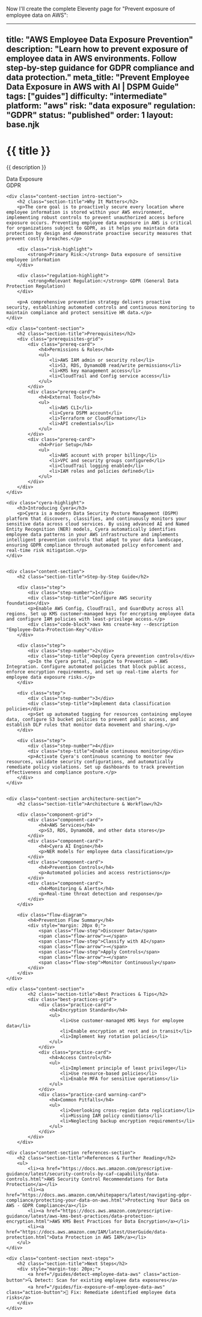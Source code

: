 Now I'll create the complete Eleventy page for "Prevent exposure of employee data on AWS":

---
title: "AWS Employee Data Exposure Prevention"
description: "Learn how to prevent exposure of employee data in AWS environments. Follow step-by-step guidance for GDPR compliance and data protection."
meta_title: "Prevent Employee Data Exposure in AWS with AI | DSPM Guide"
tags: ["guides"]
difficulty: "intermediate"
platform: "aws"
risk: "data exposure"
regulation: "GDPR"
status: "published"
order: 1
layout: base.njk
---

<div class="container">
    <div class="header">
        <h1>{{ title }}</h1>
        <p>{{ description }}</p>
        <div class="badge">Data Exposure</div>
        <div class="badge regulation">GDPR</div>
    </div>

    <div class="content-section intro-section">
        <h2 class="section-title">Why It Matters</h2>
        <p>The core goal is to proactively secure every location where employee information is stored within your AWS environment, implementing robust controls to prevent unauthorized access before exposure occurs. Preventing employee data exposure in AWS is critical for organizations subject to GDPR, as it helps you maintain data protection by design and demonstrate proactive security measures that prevent costly breaches.</p>
        
        <div class="risk-highlight">
            <strong>Primary Risk:</strong> Data exposure of sensitive employee information
        </div>
        
        <div class="regulation-highlight">
            <strong>Relevant Regulation:</strong> GDPR (General Data Protection Regulation)
        </div>
        
        <p>A comprehensive prevention strategy delivers proactive security, establishing automated controls and continuous monitoring to maintain compliance and protect sensitive HR data.</p>
    </div>

    <div class="content-section">
        <h2 class="section-title">Prerequisites</h2>
        <div class="prerequisites-grid">
            <div class="prereq-card">
                <h4>Permissions & Roles</h4>
                <ul>
                    <li>AWS IAM admin or security role</li>
                    <li>S3, RDS, DynamoDB read/write permissions</li>
                    <li>KMS key management access</li>
                    <li>CloudTrail and Config service access</li>
                </ul>
            </div>
            <div class="prereq-card">
                <h4>External Tools</h4>
                <ul>
                    <li>AWS CLI</li>
                    <li>Cyera DSPM account</li>
                    <li>Terraform or CloudFormation</li>
                    <li>API credentials</li>
                </ul>
            </div>
            <div class="prereq-card">
                <h4>Prior Setup</h4>
                <ul>
                    <li>AWS account with proper billing</li>
                    <li>VPC and security groups configured</li>
                    <li>CloudTrail logging enabled</li>
                    <li>IAM roles and policies defined</li>
                </ul>
            </div>
        </div>
    </div>
	
    <div class="cyera-highlight">
        <h3>Introducing Cyera</h3>
        <p>Cyera is a modern Data Security Posture Management (DSPM) platform that discovers, classifies, and continuously monitors your sensitive data across cloud services. By using advanced AI and Named Entity Recognition (NER) models, Cyera automatically identifies employee data patterns in your AWS infrastructure and implements intelligent prevention controls that adapt to your data landscape, ensuring GDPR compliance through automated policy enforcement and real-time risk mitigation.</p>
    </div>
	

    <div class="content-section">
        <h2 class="section-title">Step-by-Step Guide</h2>
        
        <div class="step">
            <div class="step-number">1</div>
            <div class="step-title">Configure AWS security foundation</div>
            <p>Enable AWS Config, CloudTrail, and GuardDuty across all regions. Set up KMS customer-managed keys for encrypting employee data and configure IAM policies with least-privilege access.</p>
            <div class="code-block">aws kms create-key --description "Employee-Data-Protection-Key"</div>
        </div>

        <div class="step">
            <div class="step-number">2</div>
            <div class="step-title">Deploy Cyera prevention controls</div>
            <p>In the Cyera portal, navigate to Prevention → AWS Integration. Configure automated policies that block public access, enforce encryption requirements, and set up real-time alerts for employee data exposure risks.</p>
        </div>

        <div class="step">
            <div class="step-number">3</div>
            <div class="step-title">Implement data classification policies</div>
            <p>Set up automated tagging for resources containing employee data, configure S3 bucket policies to prevent public access, and establish DLP rules that monitor data movement and sharing.</p>
        </div>

        <div class="step">
            <div class="step-number">4</div>
            <div class="step-title">Enable continuous monitoring</div>
            <p>Activate Cyera's continuous scanning to monitor new resources, validate security configurations, and automatically remediate policy violations. Set up dashboards to track prevention effectiveness and compliance posture.</p>
        </div>
    </div>


    <div class="content-section architecture-section">
        <h2 class="section-title">Architecture & Workflow</h2>
        
        <div class="component-grid">
            <div class="component-card">
                <h4>AWS Services</h4>
                <p>S3, RDS, DynamoDB, and other data stores</p>
            </div>
            <div class="component-card">
                <h4>Cyera AI Engine</h4>
                <p>NER models for employee data classification</p>
            </div>
            <div class="component-card">
                <h4>Prevention Controls</h4>
                <p>Automated policies and access restrictions</p>
            </div>
            <div class="component-card">
                <h4>Monitoring & Alerts</h4>
                <p>Real-time threat detection and response</p>
            </div>
        </div>

        <div class="flow-diagram">
            <h4>Prevention Flow Summary</h4>
            <div style="margin: 20px 0;">
                <span class="flow-step">Discover Data</span>
                <span class="flow-arrow">→</span>
                <span class="flow-step">Classify with AI</span>
                <span class="flow-arrow">→</span>
                <span class="flow-step">Apply Controls</span>
                <span class="flow-arrow">→</span>
                <span class="flow-step">Monitor Continuously</span>
            </div>
        </div>
    </div>

	<div class="content-section">
	        <h2 class="section-title">Best Practices & Tips</h2>
	        <div class="best-practices-grid">
	            <div class="practice-card">
	                <h4>Encryption Standards</h4>
	                <ul>
	                    <li>Use customer-managed KMS keys for employee data</li>
	                    <li>Enable encryption at rest and in transit</li>
	                    <li>Implement key rotation policies</li>
	                </ul>
	            </div>
	            <div class="practice-card">
	                <h4>Access Control</h4>
	                <ul>
	                    <li>Implement principle of least privilege</li>
	                    <li>Use resource-based policies</li>
	                    <li>Enable MFA for sensitive operations</li>
	                </ul>
	            </div>
	            <div class="practice-card warning-card">
	                <h4>Common Pitfalls</h4>
	                <ul>
	                    <li>Overlooking cross-region data replication</li>
	                    <li>Missing IAM policy conditions</li>
	                    <li>Neglecting backup encryption requirements</li>
	                </ul>
	            </div>
	        </div>
	    </div>

    <div class="content-section references-section">
        <h2 class="section-title">References & Further Reading</h2>
        <ul>
            <li><a href="https://docs.aws.amazon.com/prescriptive-guidance/latest/security-controls-by-caf-capability/data-controls.html">AWS Security Control Recommendations for Data Protection</a></li>
            <li><a href="https://docs.aws.amazon.com/whitepapers/latest/navigating-gdpr-compliance/protecting-your-data-on-aws.html">Protecting Your Data on AWS - GDPR Compliance</a></li>
            <li><a href="https://docs.aws.amazon.com/prescriptive-guidance/latest/aws-kms-best-practices/data-protection-encryption.html">AWS KMS Best Practices for Data Encryption</a></li>
            <li><a href="https://docs.aws.amazon.com/IAM/latest/UserGuide/data-protection.html">Data Protection in AWS IAM</a></li>
        </ul>
    </div>

    <div class="content-section next-steps">
        <h2 class="section-title">Next Steps</h2>
        <div style="margin-top: 20px;">
            <a href="/guides/detect-employee-data-aws" class="action-button">🔍 Detect: Scan for existing employee data exposures</a>
            <a href="/guides/fix-exposure-of-employee-data-aws" class="action-button">🔧 Fix: Remediate identified employee data risks</a>
        </div>
    </div>
</div>